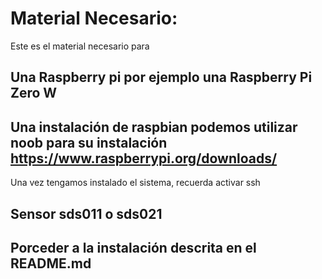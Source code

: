 # Material Necesario:
Este es el material necesario para 
## Una Raspberry pi por ejemplo una Raspberry Pi Zero W 
## Una instalación de raspbian podemos utilizar noob para su instalación https://www.raspberrypi.org/downloads/
Una vez tengamos instalado el sistema, recuerda activar ssh 
## Sensor sds011 o sds021 
## Porceder a la instalación descrita en el README.md
